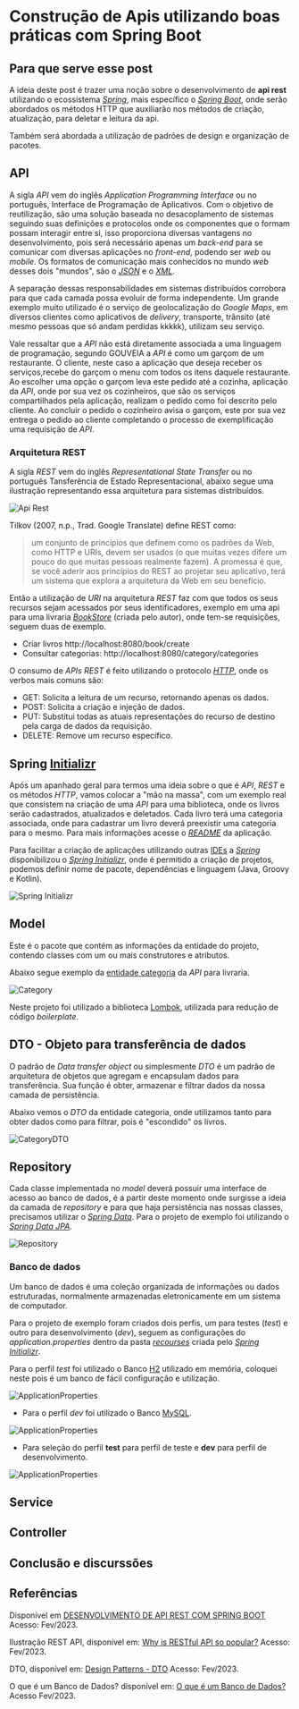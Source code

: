 # Construção de Apis utilizando boas práticas com Spring Boot

## Para que serve esse post

A ideia deste post é trazer uma noção sobre o desenvolvimento de **api rest** utilizando o ecossistema [*Spring*](https://spring.io/projects), mais específico o [*Spring Boot*](https://spring.io/projects/spring-boot), onde serão abordados os métodos HTTP que auxiliarão nos métodos de criação, atualização, para deletar e leitura da api.

Também será abordada a utilização de padrões de design e organização de pacotes.

## API

A sigla *API* vem do inglês *Application Programming Interface* ou no português, Interface de Programação de Aplicativos. Com o objetivo de reutilização, são uma solução baseada no desacoplamento de sistemas seguindo suas definições e protocolos onde os componentes que o formam possam interagir entre si, isso proporciona diversas vantagens no desenvolvimento, pois será necessário apenas um *back-end* para se comunicar com diversas aplicações no *front-end*, podendo ser *web* ou *mobile*. Os formatos de comunicação mais conhecidos no mundo *web* desses dois "mundos", são o [*JSON*](https://pt.wikipedia.org/wiki/JSON) e o [*XML*](https://pt.wikipedia.org/wiki/XML).

A separação dessas responsabilidades em sistemas distribuídos corrobora para que cada camada possa evoluir de forma independente. Um grande exemplo muito utilizado é o serviço de geolocalização do *Google Maps*, em diversos clientes como aplicativos de *delivery*, transporte, trânsito (até mesmo pessoas que só andam perdidas kkkkk), utilizam seu serviço.

Vale ressaltar que a *API* não está diretamente associada a uma linguagem de programação, segundo GOUVEIA a *API* é como um garçom de um restaurante. O cliente, neste caso a aplicação que deseja receber os serviços,recebe do garçom o menu com todos os itens daquele restaurante. Ao escolher uma opção o garçom leva este pedido até a cozinha, aplicação da *API*, onde por sua vez os cozinheiros, que são os serviços compartilhados pela aplicação, realizam o pedido como foi descrito pelo cliente. Ao concluir o pedido o cozinheiro avisa o garçom, este por sua vez entrega o pedido ao cliente completando o processo de exemplificação uma requisição de *API*.

### Arquitetura REST

A sigla *REST* vem do inglês *Representational State Transfer* ou no português Tansferência de Estado Representacional, abaixo segue uma ilustração representando essa arquitetura para sistemas distribuídos.

![Api Rest](README_IMG/REST_API.png)

Tilkov (2007, n.p., Trad. Google Translate) define REST como:
> um conjunto de princípios que definem como os padrões da Web, como HTTP e URIs, devem ser usados (o que muitas vezes difere um pouco do que muitas pessoas realmente fazem). A promessa é que, se você aderir aos princípios do REST ao projetar seu aplicativo, terá um sistema que explora a arquitetura da Web em seu benefício.

Então a utilização de *URI* na arquitetura *REST* faz com que todos os seus recursos sejam acessados por seus identificadores, exemplo em uma api para uma livraria [*BookStore*](https://github.com/TaylanTorres09/book-store-api) (criada pelo autor), onde tem-se requisições, seguem duas de exemplo.

- Criar livros http://localhost:8080/book/create
- Consultar categorias: http://localhost:8080/category/categories

O consumo de *APIs REST* é feito utilizando o protocolo [*HTTP*](https://www.alura.com.br/artigos/desmistificando-o-protocolo-http-parte-1), onde os verbos mais comuns são:

- GET: Solicita a leitura de um recurso, retornando apenas os dados.
- POST: Solicita a criação e injeção de dados.
- PUT: Substitui todas as atuais representações do recurso de destino pela carga de dados da requisição.
- DELETE: Remove um recurso específico.

## Spring [Initializr](https://start.spring.io/)

Após um apanhado geral para termos uma ideia sobre o que é *API*, *REST* e os métodos *HTTP*, vamos colocar a "mão na massa", com um exemplo real que consistem na criação de uma *API* para uma biblioteca, onde os livros serão cadastrados, atualizados e deletados. Cada livro terá uma categoria associada, onde para cadastrar um livro deverá preexistir uma categoria para o mesmo. Para mais informações acesse o [*README*](https://github.com/TaylanTorres09/book-store-api/blob/main/README.md) da aplicação.

Para facilitar a criação de aplicações utilizando outras [IDEs](https://www.redhat.com/pt-br/topics/middleware/what-is-ide) a [*Spring*](https://spring.io/projects) disponibilizou o [*Spring Initializr*](https://start.spring.io/), onde é permitido a criação de projetos, podemos definir nome de pacote, dependências e linguagem (Java, Groovy e Kotlin).

![Spring Initializr](README_IMG/Spring%20Initializr.png)

## Model

Este é o pacote que contém as informações da entidade do projeto, contendo classes com um ou mais construtores e atributos.

Abaixo segue exemplo da [entidade categoria](https://github.com/TaylanTorres09/book-store-api/blob/main/src/main/java/com/bookstore/bookstore/models/Category.java) da *API* para livraria.

![Category](README_IMG/model-categoria.png)

Neste projeto foi utilizado a biblioteca [Lombok](https://projectlombok.org/), utilizada para redução de código *boilerplate*.

## DTO - Objeto para transferência de dados

O padrão de *Data transfer object* ou simplesmente *DTO* é um padrão de arquitetura de objetos que agregam e encapsulam dados para transferência. Sua função é obter, armazenar e filtrar dados da nossa camada de persistência.

Abaixo vemos o *DTO* da entidade categoria, onde utilizamos tanto para obter dados como para filtrar, pois é "escondido" os livros.

![CategoryDTO](README_IMG/categoria-dto.png)

## Repository

Cada classe implementada no *model* deverá possuir uma interface de acesso ao banco de dados, é a partir deste momento onde surgisse a ideia da camada de *repository* e para que haja persistência nas nossas classes, precisamos utilizar o [*Spring Data*](https://spring.io/projects/spring-data). Para o projeto de exemplo foi utilizando o [*Spring Data JPA*](https://spring.io/projects/spring-data-jpa).

![Repository](README_IMG/repository.png)

### Banco de dados

Um banco de dados é uma coleção organizada de informações ou dados estruturadas, normalmente armazenadas eletronicamente em um sistema de computador.

Para o projeto de exemplo foram criados dois perfis, um para testes (*test*) e outro para desenvolvimento (*dev*), seguem as configurações do *application.properties* dentro da pasta [*recourses*](https://github.com/TaylanTorres09/book-store-api/tree/main/src/main/resources) criada pelo [*Spring Initializr*](https://start.spring.io/).

Para o perfil *test* foi utilizado o Banco [H2](https://www.h2database.com/html/main.html) utilizado em memória, coloquei neste pois é um banco de fácil configuração e utilização.

![ApplicationProperties](README_IMG/application-test.properties.png)

- Para o perfil *dev* foi utilizado o Banco [MySQL](https://www.mysql.com/products/workbench/).

![ApplicationProperties](README_IMG/application-dev.properties.png)

- Para seleção do perfil **test** para perfil de teste e **dev** para perfil de desenvolvimento.

![ApplicationProperties](README_IMG/application.properties.png)

## Service

## Controller

## Conclusão e discurssões

## Referências

Disponível em [DESENVOLVIMENTO DE API REST COM SPRING BOOT](https://www.unirios.edu.br/revistarios/media/revistas/2021/29/desenvolvimento_de_api_rest_com_spring_boot.pdf) Acesso: Fev/2023. 

Ilustração REST API, disponível em: [Why is RESTful API so popular?](https://blog.bytebytego.com/p/why-is-restful-api-so-popular) Acesso: Fev/2023.

DTO, disponível em: [Design Patterns - DTO](https://javabahia.github.io/falando-sobre-dto/) Acesso: Fev/2023.

O que é um Banco de Dados? disponível em: [O que é um Banco de Dados?](https://www.oracle.com/br/database/what-is-database/#:~:text=Um%20banco%20de%20dados%20%C3%A9,banco%20de%20dados%20(DBMS).) Acesso Fev/2023.